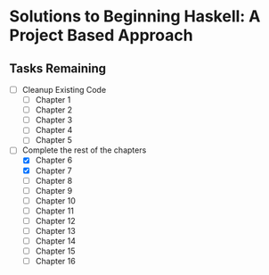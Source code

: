 # Solutions to Beginning Haskell: A Project Based Approach

## Tasks Remaining

- [ ] Cleanup Existing Code
  - [ ] Chapter 1
  - [ ] Chapter 2
  - [ ] Chapter 3
  - [ ] Chapter 4
  - [ ] Chapter 5
  
- [ ] Complete the rest of the chapters
  - [x] Chapter 6
  - [x] Chapter 7
  - [ ] Chapter 8 
  - [ ] Chapter 9
  - [ ] Chapter 10
  - [ ] Chapter 11
  - [ ] Chapter 12
  - [ ] Chapter 13
  - [ ] Chapter 14
  - [ ] Chapter 15
  - [ ] Chapter 16
